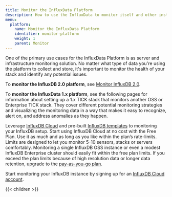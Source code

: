 ```yaml
---
title: Monitor the InfluxData Platform
description: How to use the InfluxData to monitor itself and other instances to identify and alert on anomalies.
menu:
  platform:
    name: Monitor the InfluxData Platform
    identifier: monitor-platform
    weight: 1
    parent: Monitor
---
```


One of the primary use cases for the InfluxData Platform is as server and infrastructure
monitoring solution. No matter what type of data you're using the platform to collect and
store, it's important to monitor the health of your stack and identify any potential issues.

To **monitor the InfluxDB 2.0 platform**, see [Monitor InfluxDB 2.0](/influxdb/v2.0/monitor-alert/).

To **monitor the InfluxData 1.x platform**, see the following pages for information about setting up a 1.x TICK stack that monitors
another OSS or Enterprise TICK stack. They cover different potential monitoring strategies
and visualizing the monitoring data in a way that makes it easy to recognize, alert on,
and address anomalies as they happen.

Leverage [InfluxDB Cloud](/influxdb/cloud/) and pre-built [InfluxDB templates](/influxdb/cloud/influxdb-templates/)
to monitoring your InfluxDB setup.
Start using InfluxDB Cloud at no cost with the Free Plan.
Use it as much and as long as you like within the plan’s rate-limits.
Limits are designed to let you monitor 5-10 sensors, stacks or servers comfortably.
Monitoring a single InfluxDB OSS instance or even a modest InfluxDB Enterprise
cluster should easily fit within the free plan limits.
If you exceed the plan limits because of high resolution data or longer data retention,
upgrade to the [pay-as-you-go plan](/influxdb/cloud/account-management/pricing-plans/#usage-based-plan).

Start monitoring your InfluxDB instance by signing up for an [InfluxDB Cloud account](https://cloud2.influxdata.com/signup).

{{< children >}}
